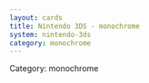```yaml
---
layout: cards
title: Nintendo 3DS - monochrome
system: nintendo-3ds
category: monochrome
---
```

<div class="alert alert-secondary mb-4"><span class="i18n innerHTML-category">Category: </span><span class="i18n innerHTML-cat-monochrome">monochrome</span></div>
